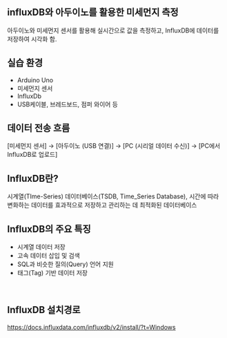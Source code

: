 ## influxDB와 아두이노를 활용한 미세먼지 측정
아두이노와 미세먼지 센서를 활용해 실시간으로 값을 측정하고, InfluxDB에 데이터를 저장하여 시각화 함.
</br>

## 실습 환경
- Arduino Uno
- 미세먼지 센서
- InfluxDb
- USB케이블, 브레드보드, 점퍼 와이어 등

## 데이터 전송 흐름
[미세먼지 센서] → [아두이노 (USB 연결)] → [PC (시리얼 데이터 수신)] → [PC에서 InfluxDB로 업로드]
</br>

## InfluxDB란?
시계열(TIme-Series) 데이터베이스(TSDB, Time_Series Database), 시간에 따라 변화하는 데이터를 효과적으로 저장하고 관리하는 데 최적화된 데이터베이스
<br>

## InfluxDB의 주요 특징
- 시계열 데이터 저장
- 고속 데이터 삽입 및 검색
- SQL과 비슷한 질의(Query) 언어 지원
- 태그(Tag) 기반 데이터 저장
</br>

## InfluxDB 설치경로
https://docs.influxdata.com/influxdb/v2/install/?t=Windows
</br>

